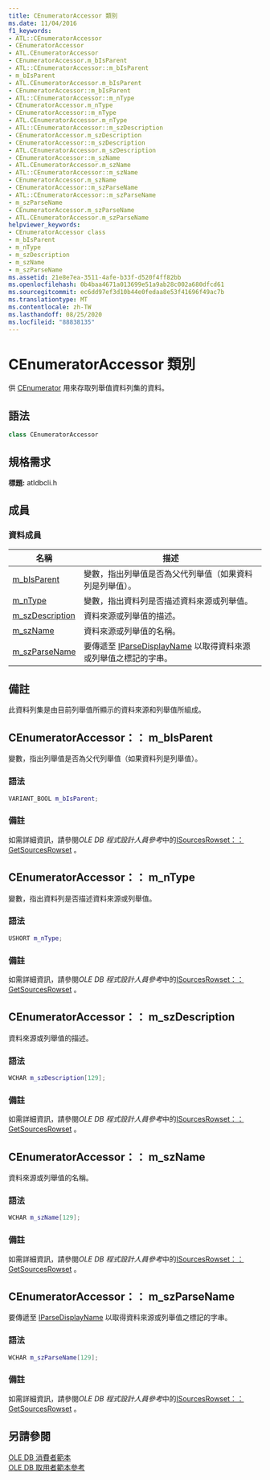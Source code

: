 ```yaml
---
title: CEnumeratorAccessor 類別
ms.date: 11/04/2016
f1_keywords:
- ATL::CEnumeratorAccessor
- CEnumeratorAccessor
- ATL.CEnumeratorAccessor
- CEnumeratorAccessor.m_bIsParent
- ATL::CEnumeratorAccessor::m_bIsParent
- m_bIsParent
- ATL.CEnumeratorAccessor.m_bIsParent
- CEnumeratorAccessor::m_bIsParent
- ATL::CEnumeratorAccessor::m_nType
- CEnumeratorAccessor.m_nType
- CEnumeratorAccessor::m_nType
- ATL.CEnumeratorAccessor.m_nType
- ATL::CEnumeratorAccessor::m_szDescription
- CEnumeratorAccessor.m_szDescription
- CEnumeratorAccessor::m_szDescription
- ATL.CEnumeratorAccessor.m_szDescription
- CEnumeratorAccessor::m_szName
- ATL.CEnumeratorAccessor.m_szName
- ATL::CEnumeratorAccessor::m_szName
- CEnumeratorAccessor.m_szName
- CEnumeratorAccessor::m_szParseName
- ATL::CEnumeratorAccessor::m_szParseName
- m_szParseName
- CEnumeratorAccessor.m_szParseName
- ATL.CEnumeratorAccessor.m_szParseName
helpviewer_keywords:
- CEnumeratorAccessor class
- m_bIsParent
- m_nType
- m_szDescription
- m_szName
- m_szParseName
ms.assetid: 21e8e7ea-3511-4afe-b33f-d520f4ff82bb
ms.openlocfilehash: 0b4baa4671a013699e51a9ab28c002a680dfcd61
ms.sourcegitcommit: ec6dd97ef3d10b44e0fedaa8e53f41696f49ac7b
ms.translationtype: MT
ms.contentlocale: zh-TW
ms.lasthandoff: 08/25/2020
ms.locfileid: "88838135"
---
```

# <a name="cenumeratoraccessor-class"></a>CEnumeratorAccessor 類別

供 [CEnumerator](../../data/oledb/cenumerator-class.md) 用來存取列舉值資料列集的資料。

## <a name="syntax"></a>語法

```cpp
class CEnumeratorAccessor
```

## <a name="requirements"></a>規格需求

**標題:** atldbcli.h

## <a name="members"></a>成員

### <a name="data-members"></a>資料成員

| 名稱 | 描述 |
|-|-|
|[m_bIsParent](#bisparent)|變數，指出列舉值是否為父代列舉值（如果資料列是列舉值）。|
|[m_nType](#ntype)|變數，指出資料列是否描述資料來源或列舉值。|
|[m_szDescription](#szdescription)|資料來源或列舉值的描述。|
|[m_szName](#szname)|資料來源或列舉值的名稱。|
|[m_szParseName](#szparsename)|要傳遞至 [IParseDisplayName](/windows/win32/api/oleidl/nn-oleidl-iparsedisplayname) 以取得資料來源或列舉值之標記的字串。|

## <a name="remarks"></a>備註

此資料列集是由目前列舉值所顯示的資料來源和列舉值所組成。

## <a name="cenumeratoraccessorm_bisparent"></a><a name="bisparent"></a> CEnumeratorAccessor：： m_bIsParent

變數，指出列舉值是否為父代列舉值（如果資料列是列舉值）。

### <a name="syntax"></a>語法

```cpp
VARIANT_BOOL m_bIsParent;
```

### <a name="remarks"></a>備註

如需詳細資訊，請參閱*OLE DB 程式設計人員參考*中的[ISourcesRowset：： GetSourcesRowset](/previous-versions/windows/desktop/ms711200(v=vs.85)) 。

## <a name="cenumeratoraccessorm_ntype"></a><a name="ntype"></a> CEnumeratorAccessor：： m_nType

變數，指出資料列是否描述資料來源或列舉值。

### <a name="syntax"></a>語法

```cpp
USHORT m_nType;
```

### <a name="remarks"></a>備註

如需詳細資訊，請參閱*OLE DB 程式設計人員參考*中的[ISourcesRowset：： GetSourcesRowset](/previous-versions/windows/desktop/ms711200(v=vs.85)) 。

## <a name="cenumeratoraccessorm_szdescription"></a><a name="szdescription"></a> CEnumeratorAccessor：： m_szDescription

資料來源或列舉值的描述。

### <a name="syntax"></a>語法

```cpp
WCHAR m_szDescription[129];
```

### <a name="remarks"></a>備註

如需詳細資訊，請參閱*OLE DB 程式設計人員參考*中的[ISourcesRowset：： GetSourcesRowset](/previous-versions/windows/desktop/ms711200(v=vs.85)) 。

## <a name="cenumeratoraccessorm_szname"></a><a name="szname"></a> CEnumeratorAccessor：： m_szName

資料來源或列舉值的名稱。

### <a name="syntax"></a>語法

```cpp
WCHAR m_szName[129];
```

### <a name="remarks"></a>備註

如需詳細資訊，請參閱*OLE DB 程式設計人員參考*中的[ISourcesRowset：： GetSourcesRowset](/previous-versions/windows/desktop/ms711200(v=vs.85)) 。

## <a name="cenumeratoraccessorm_szparsename"></a><a name="szparsename"></a> CEnumeratorAccessor：： m_szParseName

要傳遞至 [IParseDisplayName](/windows/win32/api/oleidl/nn-oleidl-iparsedisplayname) 以取得資料來源或列舉值之標記的字串。

### <a name="syntax"></a>語法

```cpp
WCHAR m_szParseName[129];
```

### <a name="remarks"></a>備註

如需詳細資訊，請參閱*OLE DB 程式設計人員參考*中的[ISourcesRowset：： GetSourcesRowset](/previous-versions/windows/desktop/ms711200(v=vs.85)) 。

## <a name="see-also"></a>另請參閱

[OLE DB 消費者範本](../../data/oledb/ole-db-consumer-templates-cpp.md)<br/>
[OLE DB 取用者範本參考](../../data/oledb/ole-db-consumer-templates-reference.md)
